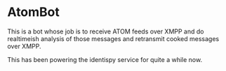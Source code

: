 # AtomBot

This is a bot whose job is to receive ATOM feeds over XMPP and do realtimeish
analysis of those messages and retransmit cooked messages over XMPP.

This has been powering the identispy service for quite a while now.
